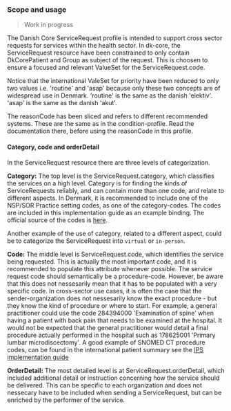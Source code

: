 ### Scope and usage

> Work in progress

The Danish Core ServiceRequest profile is intended to support cross sector requests for services within the health sector. In dk-core, the ServiceRequest resource have been constrained to only contain DkCorePatient and Group as subject of the request. This is choosen to ensure a focused and relevant ValueSet for the ServiceRequest.code.

Notice that the international ValeSet for priority have been reduced to only two values i.e. 'routine' and 'asap' because only these two concepts are of widespread use in Denmark. 'routine' is the same as the danish 'elektiv'. 'asap' is the same as the danish 'akut'.

The reasonCode has been sliced and refers to different recommended systems. These are the same as in the condition-profile. Read the documentation there, before using the reasonCode in this profile.

#### Category, code and orderDetail

In the ServiceRequest resource there are three levels of categorization. 

**Category:**
The top level is the ServiceRequest.category, which classifies the services on a high level. Category is for finding the kinds of ServiceRequests reliably, and can contain more than one code, and relate to different aspects. In Denmark, it is recommended to include one of the NSP/SOR Practice setting codes, as one of the category-codes. The codes are included in this implementation guide as an example binding. The official source of the codes is [here](https://svn.medcom.dk/svn/releases/Standarder/IHE/OID/DK-IHE_Metadata-Common_Code_systems-Value_sets.xlsx).

Another example of the use of category, related to a different aspect, could be to categorize the ServiceRequest into `virtual` or `in-person`.

**Code:** 
The middle level is ServiceRequest.code, which identifies the service being requested. This is actually the most important code, and it is recommended to populate this attribute whenever possible. The service request code should semantically be a procedure-code. However, be aware that this does not nessesarily mean that it has to be populated with a very specific code. In cross-sector use cases, it is often the case that the sender-organization does not nessesarily know the exact procedure - but they know the kind of procedure or where to start. For example, a general practitioner could use the code 284394000 'Examination of spine' when having a patient with back pain that needs to be examined at the hospital. It would not be expected that the general practitioner would detail a final procedure actually performed in the hospital such as 178625001 'Primary lumbar microdiscectomy'. A good example of SNOMED CT procedure codes, can be found in the international patient summary see the [IPS implementation guide](https://build.fhir.org/ig/HL7/fhir-ips/ValueSet-procedures-uv-ips.html)

**OrderDetail:**
The most detailed level is at ServiceRequest.orderDetail, which included additional detail or instruction concerning how the service should be delivered. This can be specific to each organization and does not nessecary have to be included when sending a ServiceRequest, but can be enriched by the performer of the service.
